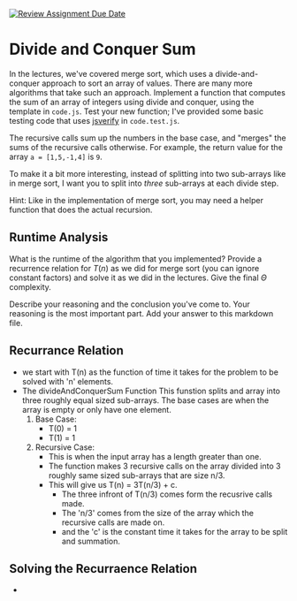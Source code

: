[![Review Assignment Due Date](https://classroom.github.com/assets/deadline-readme-button-24ddc0f5d75046c5622901739e7c5dd533143b0c8e959d652212380cedb1ea36.svg)](https://classroom.github.com/a/E1vcEWuv)
# Divide and Conquer Sum

In the lectures, we've covered merge sort, which uses a divide-and-conquer
approach to sort an array of values. There are many more algorithms that take
such an approach. Implement a function that computes the sum of an array of
integers using divide and conquer, using the template in `code.js`. Test your
new function; I've provided some basic testing code that uses
[jsverify](https://jsverify.github.io/) in `code.test.js`.

The recursive calls sum up the numbers in the base case, and "merges" the sums
of the recursive calls otherwise. For example, the return value for the array `a
= [1,5,-1,4]` is `9`.

To make it a bit more interesting, instead of splitting into two sub-arrays like
in merge sort, I want you to split into *three* sub-arrays at each divide step.

Hint: Like in the implementation of merge sort, you may need a helper function
that does the actual recursion.

## Runtime Analysis

What is the runtime of the algorithm that you implemented? Provide a recurrence
relation for $T(n)$ as we did for merge sort (you can ignore constant factors)
and solve it as we did in the lectures. Give the final $\Theta$ complexity.

Describe your reasoning and the conclusion you've come to. Your reasoning is the
most important part. Add your answer to this markdown file.

## Recurrance Relation 
- we start with T(n) as the function of time it takes for the problem to be solved with 'n' elements.
- The divideAndConquerSum Function
  This funstion splits and array into three roughly equal sized sub-arrays. The base cases are when the array is empty or only have one element.
  1. Base Case:
     - T(0) = 1
     - T(1) = 1
  2. Recursive Case:
     - This is when the input array has a length greater than one.
     - The function makes 3 recursive calls on the array divided into 3 roughly same sized sub-arrays that are size n/3.
     - This will give us T(n) = 3T(n/3) + c.
         - The three infront of T(n/3) comes form the recusrive calls made.
         - The 'n/3' comes from the size of the array which the recursive calls are made on.
         - and the 'c' is the constant time it takes for the array to be split and summation.

## Solving the Recurraence Relation 
- 


